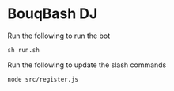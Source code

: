 # BouqBash DJ

Run the following to run the bot
```
sh run.sh
```

Run the following to update the slash commands
```
node src/register.js
```